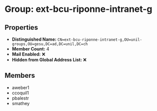 # Group: ext-bcu-riponne-intranet-g

## Properties

- **Distinguished Name:** `CN=ext-bcu-riponne-intranet-g,OU=unil-groups,OU=gesu,DC=ad,DC=unil,DC=ch`
- **Member Count:** 4
- **Mail Enabled:** ❌
- **Hidden from Global Address List:** ❌

## Members

- aweber1
- ccoquil1
- pbalestr
- smathey

